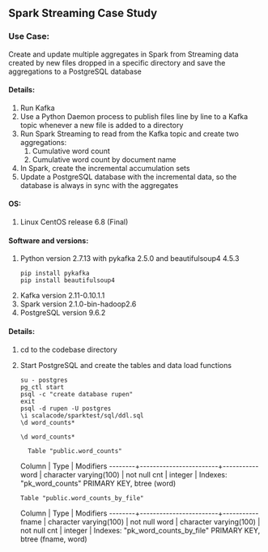 ## Spark Streaming Case Study

### Use Case:   

Create and update multiple aggregates in Spark from Streaming data created by new files dropped in a specific directory and save the aggregations to a PostgreSQL database


#### Details:  
  1. Run Kafka  
  2. Use a Python Daemon process to publish files line by line to a Kafka topic whenever a new file is added to a directory  
  3. Run Spark Streaming to read from the Kafka topic and create two aggregations:  
        1. Cumulative word count  
        2. Cumulative word count by document name  
  4. In Spark, create the incremental accumulation sets
  5. Update a PostgreSQL database with the incremental data, so the database is always in sync with the aggregates
  
#### OS:
  1. Linux CentOS release 6.8 (Final)
  
#### Software and versions:
  1. Python version 2.7.13 with pykafka 2.5.0 and beautifulsoup4 4.5.3  
      ```
      pip install pykafka  
      pip install beautifulsoup4
      ```  
  2. Kafka version 2.11-0.10.1.1
  3. Spark version 2.1.0-bin-hadoop2.6
  4. PostgreSQL version 9.6.2
  
#### Details:

1. cd to the codebase directory
2. Start PostgreSQL and create the tables and data load functions  
   ```
   su - postgres
   pg_ctl start
   psql -c "create database rupen"
   exit
   psql -d rupen -U postgres
   \i scalacode/sparktest/sql/ddl.sql
   \d word_counts*
   
   \d word_counts*
   ```
         Table "public.word_counts"
   Column |          Type          | Modifiers 
  --------+------------------------+-----------
   word   | character varying(100) | not null
   cnt    | integer                | 
  Indexes:
      "pk_word_counts" PRIMARY KEY, btree (word)

       Table "public.word_counts_by_file"
   Column |          Type          | Modifiers 
  --------+------------------------+-----------
   fname  | character varying(100) | not null
   word   | character varying(100) | not null
   cnt    | integer                | 
  Indexes:
      "pk_word_counts_by_file" PRIMARY KEY, btree (fname, word)
    

